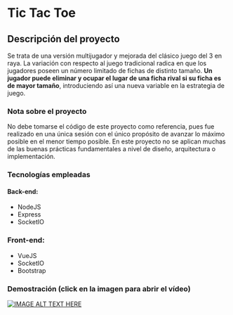 # Tic Tac Toe

## Descripción del proyecto
Se trata de una versión multijugador y mejorada del clásico juego del 3 en raya. La variación con respecto al juego tradicional radica en que los jugadores poseen un número
limitado de fichas de distinto tamaño. **Un jugador puede eliminar y ocupar el lugar de una ficha rival si su ficha es de mayor tamaño**, introduciendo así una
nueva variable en la estrategia de juego.

### Nota sobre el proyecto
No debe tomarse el código de este proyecto como referencia, pues fue realizado en una única sesión con el único propósito de avanzar lo máximo posible en el menor tiempo posible. En este proyecto no se aplican muchas de las buenas prácticas fundamentales a nivel de diseño, arquitectura o implementación.

### Tecnologías empleadas

#### Back-end:
* NodeJS
* Express
* SocketIO

### Front-end:
* VueJS
* SocketIO
* Bootstrap

### Demostración (click en la imagen para abrir el vídeo)

[![IMAGE ALT TEXT HERE](https://img.youtube.com/vi/x312JZjxQgo/0.jpg)](https://www.youtube.com/watch?v=x312JZjxQgo)
